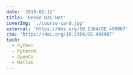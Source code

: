 ```yaml
---
date: '2019-01-12'
title: 'Dense D2C-Net'
coverImg: './course-card.jpg'
external: 'https://doi.org/10.1364/OE.498067'
cta: 'https://doi.org/10.1364/OE.498067'
tech:
  - Python
  - Pytorch
  - OpenCV
  - Matlab
---
```

